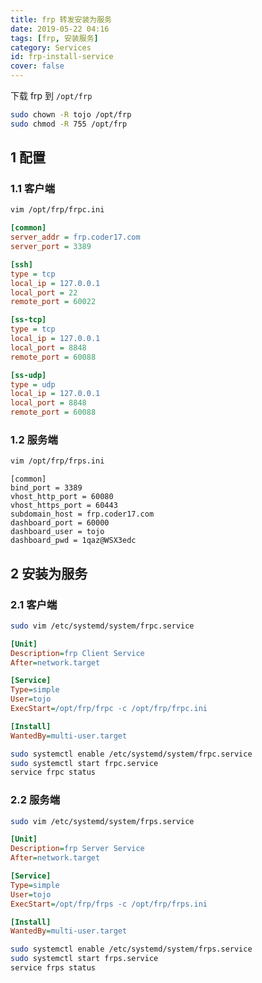 ```yaml
---
title: frp 转发安装为服务
date: 2019-05-22 04:16
tags: [frp, 安装服务]
category: Services
id: frp-install-service
cover: false
---
```


下载 frp 到 `/opt/frp`

``` bash
sudo chown -R tojo /opt/frp
sudo chmod -R 755 /opt/frp
```

## 1 配置

### 1.1 客户端

``` bash
vim /opt/frp/frpc.ini
```

``` ini
[common]
server_addr = frp.coder17.com
server_port = 3389

[ssh]
type = tcp
local_ip = 127.0.0.1
local_port = 22
remote_port = 60022

[ss-tcp]
type = tcp
local_ip = 127.0.0.1
local_port = 8848
remote_port = 60088

[ss-udp]
type = udp
local_ip = 127.0.0.1
local_port = 8848
remote_port = 60088
```

### 1.2 服务端

``` bash
vim /opt/frp/frps.ini
```

``` ini#
[common]
bind_port = 3389
vhost_http_port = 60080
vhost_https_port = 60443
subdomain_host = frp.coder17.com
dashboard_port = 60000
dashboard_user = tojo
dashboard_pwd = 1qaz@WSX3edc
```

## 2 安装为服务

### 2.1 客户端

``` bash
sudo vim /etc/systemd/system/frpc.service
```

``` ini
[Unit]
Description=frp Client Service
After=network.target

[Service]
Type=simple
User=tojo
ExecStart=/opt/frp/frpc -c /opt/frp/frpc.ini

[Install]
WantedBy=multi-user.target

```

``` bash
sudo systemctl enable /etc/systemd/system/frpc.service
sudo systemctl start frpc.service
service frpc status
```

### 2.2 服务端

``` bash
sudo vim /etc/systemd/system/frps.service
```

``` ini
[Unit]
Description=frp Server Service
After=network.target

[Service]
Type=simple
User=tojo
ExecStart=/opt/frp/frps -c /opt/frp/frps.ini

[Install]
WantedBy=multi-user.target

```

``` bash
sudo systemctl enable /etc/systemd/system/frps.service
sudo systemctl start frps.service
service frps status
```